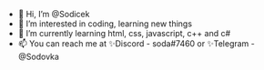 - 👋 Hi, I’m @Sodicek
- 👀 I’m interested in coding, learning new things
- 🌱 I’m currently learning html, css, javascript, c++ and c#
- 📫 You can reach me at ✨Discord - soda#7460 or ✨Telegram - @Sodovka

